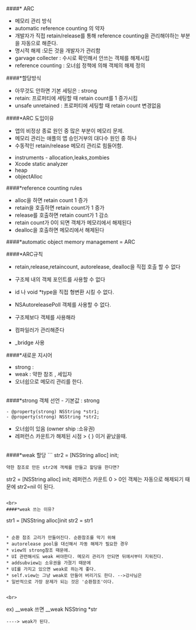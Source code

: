 ####* ARC
* 메모리 관리 방식
* automatic reference counting 의 약자
* 개발자가 직접 retain/release를 통해 reference counting을 관리해야하는 부분을 자동으로 해준다.
* 명시적 해제 :모든 것을 개발자가 관리함
* garvage collecter : 수시로 확인해서 안쓰는 객체를 해제시킴
* reference counting : 오너쉽 정책에 의해 객체의 해제 정의

####*할당방식
* 아무것도 안하면 기본 세팅은 : strong
* retain: 프로퍼티에 세팅할 때 retain count를 1 증가시킴
* unsafe unretained : 프로퍼티에 세팅할 때 retain count 변경없음


####*ARC 도입이유
- 앱의 비정상 종료 원인 중 많은 부분이 메모리 문제.
- 메모리 관리는 애플의 앱 승인거부의 대다수 원인 중 하나
- 수동적인 retain/release 메모리 관리로 힘들어함.
* instruments - allocation,leaks,zombies
* Xcode static analyzer
* heap
* objectAlloc


####*reference counting rules 
- alloc을 하면 retain count 1 증가
- retain을 호출하면 retain count가 1 증가
- release를 호출하면 retain count가 1 감소
- retain count가 0이 되면 객체가 메모리에서 해제된다
- dealloc을 호출하면 메모리에서 해제된다


####*automatic object memory management = ARC


####*ARC규칙
* retain,release,retaincount, autorelease, dealloc을 직접 호출 할 수 없다
* 구조체 내의 객체 포인트를 사용할 수 없다
* id 나 void \*type을 직접 형변환 시킬 수 없다.
* NSAutoreleasePoll 객체를 사용할 수 없다.


* 구조체보다 객체를 사용해라
* 컴파일러가 관리해준다
* _bridge 사용

####*새로운 지시어

* strong : 
* weak : 약한 참조 , 세입자 
* 오너쉽으로 메모리 관리를 한다.


<br>
####*strong 객체 선언
- 기본값 : strong


```
- @property(strong) NSString *str1;
- @property(strong) NSString *str2;
```

* 오너쉽이 있음 (owner ship :소유권)
* 레퍼런스 카운트가 해제된 시점 > {  } 이거 끝났을때.


<br>
####*weak 할당
 ```
 str2 = [NSString alloc] init;

 ```
 약한 참조로 만든 str2에 객체를 만들고 할당을 한다면?
  ```
 str2 = [NSString alloc] init;
 레퍼런스 카운트 0 > 0인 객체는 자동으로 해제되기 때문에
 str2=nil 이 된다.
 ```

<br>
####*weak 쓰는 이유?
```
str1 = [NSString alloc]init
str2 = str1
```

* 순환 참조 고리가 만들어진다. 순환참조를 막기 위해
* autorelease pool을 대신해서 자동 해제가 필요한 경우
* view의 strong참조 때문에.
* UI 관련해서도 weak 써야한다. 메모리 관리가 안되면 뒤에서부터 지워진다.
* addsubview는 소유권을 가졌기 때문에 
* UI를 가지고 있으면 weak로 하는게 좋다.
* self.view는 그냥 weak로 만들어 버리기도 한다. -->강사님은
* 일반적으로 가장 문제가 되는 것은 '순환참조'이다.


<br>

```
ex)
__weak 쓰면 
__weak NSString *str
```
----> weak가 된다.









